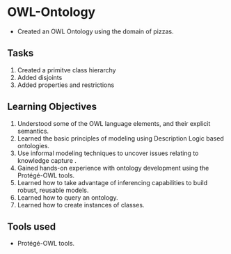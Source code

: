 # OWL-Ontology

- Created an OWL Ontology using the domain of pizzas.

## Tasks

1. Created a primitve class hierarchy
2. Added disjoints
3. Added properties and restrictions

## Learning Objectives

1. Understood some of the OWL language elements, and their explicit semantics.
2. Learned the basic principles of modeling using Description Logic based ontologies.
3. Use informal modeling techniques to uncover issues relating to knowledge capture .
4. Gained hands-on experience with ontology development using the Protégé-OWL tools.
5. Learned how to take advantage of inferencing capabilities to build robust, reusable models.
6. Learned how to query an ontology.
7. Learned how to create instances of classes.

## Tools used

- Protégé-OWL tools.
